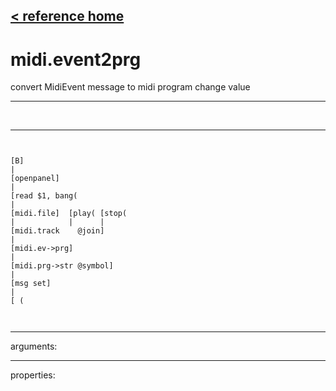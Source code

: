 [< reference home](ceammc_lib.html)
---

# midi.event2prg


convert MidiEvent message to midi program change value

---

<br>


---


```


[B]
|
[openpanel]
|
[read $1, bang(
|
[midi.file]  [play( [stop(
|            |      |
[midi.track    @join]
|
[midi.ev->prg]
|
[midi.prg->str @symbol]
|
[msg set]
|
[ (

            
```

---
arguments:


---
properties:


